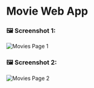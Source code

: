 # Movie Web App

### 🖼️ Screenshot 1:
![Movies Page 1](assets/moviespage1.png)

### 🖼️ Screenshot 2:
![Movies Page 2](assets/moviespage2.png)
